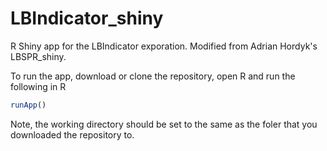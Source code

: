 # LBIndicator_shiny
R Shiny app for the LBIndicator exporation. Modified from Adrian Hordyk's LBSPR_shiny.

To run the app, download or clone the repository, open R and run the following in R

```r
runApp()
```

Note, the working directory should be set to the same as the foler that you downloaded the repository to.
